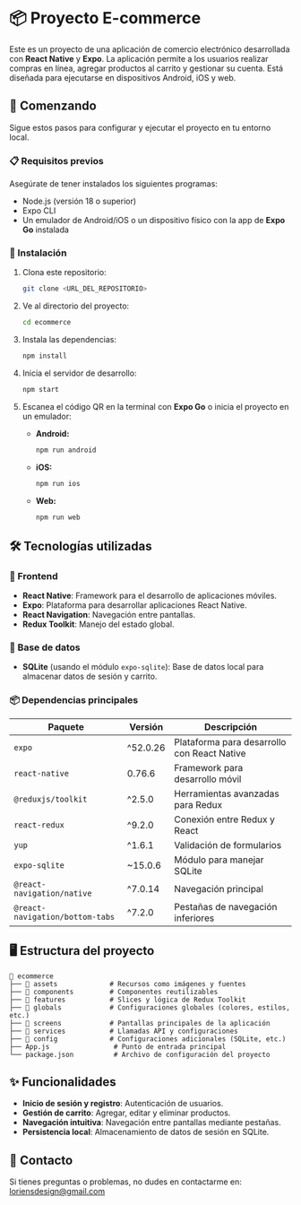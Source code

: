 # 📦 Proyecto E-commerce

Este es un proyecto de una aplicación de comercio electrónico desarrollada con **React Native** y **Expo**. La aplicación permite a los usuarios realizar compras en línea, agregar productos al carrito y gestionar su cuenta. Está diseñada para ejecutarse en dispositivos Android, iOS y web.

## 🚀 Comenzando

Sigue estos pasos para configurar y ejecutar el proyecto en tu entorno local.

### 📋 Requisitos previos

Asegúrate de tener instalados los siguientes programas:

- Node.js (versión 18 o superior)
- Expo CLI
- Un emulador de Android/iOS o un dispositivo físico con la app de **Expo Go** instalada

### 🔧 Instalación

1. Clona este repositorio:

   ```bash
   git clone <URL_DEL_REPOSITORIO>
   ```

2. Ve al directorio del proyecto:

   ```bash
   cd ecommerce
   ```

3. Instala las dependencias:

   ```bash
   npm install
   ```

4. Inicia el servidor de desarrollo:

   ```bash
   npm start
   ```

5. Escanea el código QR en la terminal con **Expo Go** o inicia el proyecto en un emulador:

   - **Android:**
     ```bash
     npm run android
     ```
   - **iOS:**
     ```bash
     npm run ios
     ```
   - **Web:**
     ```bash
     npm run web
     ```

## 🛠️ Tecnologías utilizadas

### 📱 Frontend

- **React Native**: Framework para el desarrollo de aplicaciones móviles.
- **Expo**: Plataforma para desarrollar aplicaciones React Native.
- **React Navigation**: Navegación entre pantallas.
- **Redux Toolkit**: Manejo del estado global.

### 📂 Base de datos

- **SQLite** (usando el módulo `expo-sqlite`): Base de datos local para almacenar datos de sesión y carrito.

### 📦 Dependencias principales

| Paquete                         | Versión  | Descripción                                 |
| ------------------------------- | -------- | ------------------------------------------- |
| `expo`                          | ^52.0.26 | Plataforma para desarrollo con React Native |
| `react-native`                  | 0.76.6   | Framework para desarrollo móvil             |
| `@reduxjs/toolkit`              | ^2.5.0   | Herramientas avanzadas para Redux           |
| `react-redux`                   | ^9.2.0   | Conexión entre Redux y React                |
| `yup`                           | ^1.6.1   | Validación de formularios                   |
| `expo-sqlite`                   | ~15.0.6  | Módulo para manejar SQLite                  |
| `@react-navigation/native`      | ^7.0.14  | Navegación principal                        |
| `@react-navigation/bottom-tabs` | ^7.2.0   | Pestañas de navegación inferiores           |

## 🖥️ Estructura del proyecto

```
📂 ecommerce
├── 📂 assets             # Recursos como imágenes y fuentes
├── 📂 components         # Componentes reutilizables
├── 📂 features           # Slices y lógica de Redux Toolkit
├── 📂 globals            # Configuraciones globales (colores, estilos, etc.)
├── 📂 screens            # Pantallas principales de la aplicación
├── 📂 services           # Llamadas API y configuraciones
├── 📂 config             # Configuraciones adicionales (SQLite, etc.)
├── App.js                # Punto de entrada principal
└── package.json          # Archivo de configuración del proyecto
```

## ✨ Funcionalidades

- **Inicio de sesión y registro**: Autenticación de usuarios.
- **Gestión de carrito**: Agregar, editar y eliminar productos.
- **Navegación intuitiva**: Navegación entre pantallas mediante pestañas.
- **Persistencia local**: Almacenamiento de datos de sesión en SQLite.

## 📧 Contacto

Si tienes preguntas o problemas, no dudes en contactarme en: [loriensdesign@gmail.com](mailto:loriensdesign@gmail.com)
